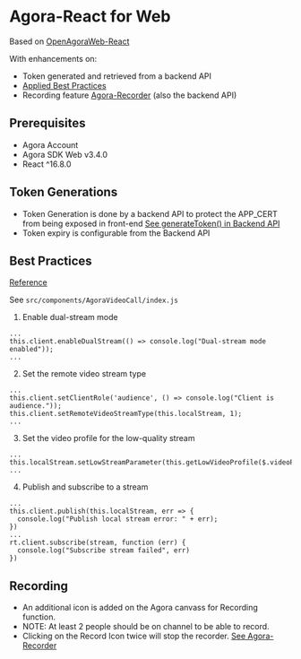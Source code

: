 # Agora-React for Web

Based on [OpenAgoraWeb-React](https://github.com/AgoraIO-Community/OpenAgoraWeb-React)


With enhancements on:

- Token generated and retrieved from a backend API 
- [Applied Best Practices](https://docs.agora.io/en/Video/multi_user_video_web?platform=Web)
- Recording feature [Agora-Recorder](https://github.com/francisfueconcillo/agora-recorder) (also the backend API)
## Prerequisites
- Agora Account
- Agora SDK Web v3.4.0
- React ^16.8.0

## Token Generations
- Token Generation is done by a backend API to protect the APP_CERT from being exposed in front-end
[See generateToken() in Backend API](https://github.com/francisfueconcillo/agora-recorder/blob/master/src/agora.js#L105)
- Token expiry is configurable from the Backend API

## Best Practices
[Reference](https://docs.agora.io/en/Video/multi_user_video_web?platform=Web)

See `src/components/AgoraVideoCall/index.js`
1. Enable dual-stream mode
```
...
this.client.enableDualStream(() => console.log("Dual-stream mode enabled")); 
...
```
2. Set the remote video stream type
```
...
this.client.setClientRole('audience', () => console.log("Client is audience."));
this.client.setRemoteVideoStreamType(this.localStream, 1);
...
```
3.  Set the video profile for the low-quality stream
```
...
this.localStream.setLowStreamParameter(this.getLowVideoProfile($.videoProfile));
...
```

4. Publish and subscribe to a stream
```
...
this.client.publish(this.localStream, err => {
  console.log("Publish local stream error: " + err);
})
...
rt.client.subscribe(stream, function (err) {
  console.log("Subscribe stream failed", err)
})
```
## Recording
- An additional icon is added on the Agora canvass for Recording function.
- NOTE: At least 2 people should be on channel to be able to record.
- Clicking on the Record Icon twice will stop the recorder.
[See Agora-Recorder](https://github.com/francisfueconcillo/agora-recorder)

